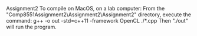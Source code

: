Assignment2
To compile on MacOS, on a lab computer:
From the "Comp8551Assignment2\Assignment2\Assignment2" directory, execute the command:
g++ -o out -std=c++11 -framework OpenCL ./*.cpp
Then "./out" will run the program.